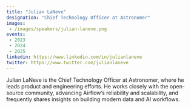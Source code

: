 ```yaml
---
title: "Julian LaNeve"
designation: "Chief Technology Officer at Astronomer"
images: 
 - /images/speakers/julian-laneve.png
events:
 - 2023
 - 2024
 - 2025
linkedin: https://www.linkedin.com/in/julianlaneve
twitter: https://www.twitter.com/julianlaneve
---
```


Julian LaNeve is the Chief Technology Officer at Astronomer, where he leads product and engineering efforts. He works closely with the open-source community, advancing Airflow’s reliability and scalability, and frequently shares insights on building modern data and AI workflows.